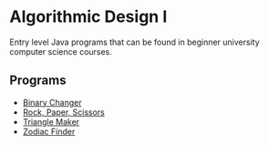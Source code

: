 # Algorithmic Design I

Entry level Java programs that can be found in beginner university computer science courses.

## Programs

- [Binary Changer](https://github.com/not-josue/algorithmic-design-1-java/tree/main/binaryChanger)
- [Rock, Paper, Scissors](https://github.com/not-josue/algorithmic-design-1-java/tree/main/rockPaperScissors)
- [Triangle Maker](https://github.com/not-josue/algorithmic-design-1-java/tree/main/triangleMaker)
- [Zodiac Finder](https://github.com/not-josue/algorithmic-design-1-java/tree/main/zodiacFinder)